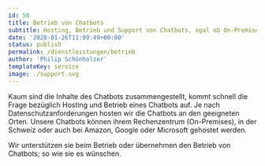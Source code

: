 ```yaml
---
id: 50
title: Betrieb von Chatbots
subtitle: Hosting, Betrieb und Support von Chatbots, egal ob On-Premise, in der Schweiz oder bei einem weltweiten Cloud-Anbieter.
date: '2020-01-26T11:09:49+00:00'
status: publish
permalink: /dienstleistungen/betrieb
author: 'Philip Schönholzer'
templateKey: service
image: ./support.svg
---
```


Kaum sind die Inhalte des Chatbots zusammengestellt, kommt schnell die Frage bezüglich Hosting und Betrieb eines Chatbots auf. Je nach Datenschutzanforderungen hosten wir die Chatbots an den geeigneten Orten. Unsere Chatbots können ihrem Rechenzentrum (On-Premises), in der Schweiz oder auch bei Amazon, Google oder Microsoft gehostet werden.

Wir unterstützen sie beim Betrieb oder übernehmen den Betrieb von Chatbots; so wie sie es wünschen.
